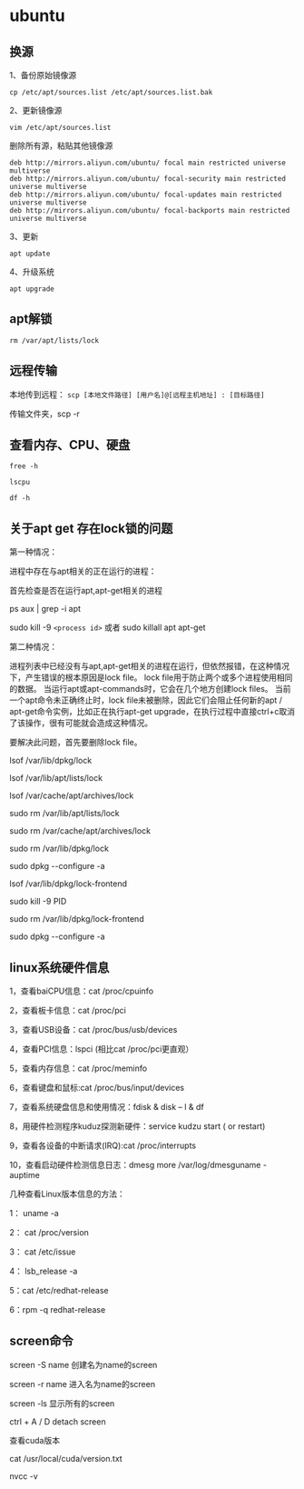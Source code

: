 # ubuntu

## 换源

1、备份原始镜像源

`cp /etc/apt/sources.list /etc/apt/sources.list.bak`

2、更新镜像源

 `vim /etc/apt/sources.list`

删除所有源，粘贴其他镜像源

```shell
deb http://mirrors.aliyun.com/ubuntu/ focal main restricted universe multiverse  
deb http://mirrors.aliyun.com/ubuntu/ focal-security main restricted universe multiverse  
deb http://mirrors.aliyun.com/ubuntu/ focal-updates main restricted universe multiverse  
deb http://mirrors.aliyun.com/ubuntu/ focal-backports main restricted universe multiverse
```

3、更新

`apt update`

4、升级系统

`apt upgrade`

## apt解锁

`rm /var/apt/lists/lock`

## 远程传输

本地传到远程： `scp [本地文件路径] [用户名]@[远程主机地址] : [目标路径]`

传输文件夹，scp -r

## 查看内存、CPU、硬盘

`free -h`

`lscpu`

`df -h`

## 关于apt get 存在lock锁的问题

第一种情况：

进程中存在与apt相关的正在运行的进程：

首先检查是否在运行apt,apt-get相关的进程

ps aux | grep -i apt

sudo kill -9 `<process id>` 或者  sudo killall apt apt-get

第二种情况：

进程列表中已经没有与apt,apt-get相关的进程在运行，但依然报错，在这种情况下，产生错误的根本原因是lock file。 lock file用于防止两个或多个进程使用相同的数据。 当运行apt或apt-commands时，它会在几个地方创建lock files。 当前一个apt命令未正确终止时，lock file未被删除，因此它们会阻止任何新的apt / apt-get命令实例，比如正在执行apt-get upgrade，在执行过程中直接ctrl+c取消了该操作，很有可能就会造成这种情况。

要解决此问题，首先要删除lock file。

lsof /var/lib/dpkg/lock

lsof /var/lib/apt/lists/lock

lsof /var/cache/apt/archives/lock

sudo rm /var/lib/apt/lists/lock

sudo rm /var/cache/apt/archives/lock

sudo rm /var/lib/dpkg/lock

sudo dpkg --configure -a

lsof /var/lib/dpkg/lock-frontend

sudo kill -9 PID

sudo rm /var/lib/dpkg/lock-frontend

sudo dpkg --configure -a

## linux系统硬件信息


1，查看baiCPU信息：cat /proc/cpuinfo

2，查看板卡信息：cat /proc/pci

3，查看USB设备：cat /proc/bus/usb/devices

4，查看PCI信息：lspci (相比cat /proc/pci更直观）

5，查看内存信息：cat /proc/meminfo

6，查看键盘和鼠标:cat /proc/bus/input/devices

7，查看系统硬盘信息和使用情况：fdisk & disk – l & df

8，用硬件检测程序kuduz探测新硬件：service kudzu start ( or restart)

9，查看各设备的中断请求(IRQ):cat /proc/interrupts

10，查看启动硬件检测信息日志：dmesg more /var/log/dmesguname -auptime

几种查看Linux版本信息的方法：

1： uname -a

2： cat /proc/version

3： cat /etc/issue

4： lsb_release -a

5：cat /etc/redhat-release

6：rpm -q redhat-release

## screen命令


screen -S name 创建名为name的screen

screen -r name 进入名为name的screen

screen -ls 显示所有的screen

ctrl + A / D detach screen

查看cuda版本

cat /usr/local/cuda/version.txt

nvcc -v
